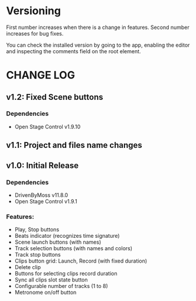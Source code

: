 # Versioning
First number increases when there is a change in features. Second number increases for bug fixes.

You can check the installed version by going to the app, enabling the editor and inspecting the comments field on the root element.

# CHANGE LOG

## v1.2: Fixed Scene buttons
### Dependencies
- Open Stage Control v1.9.10

## v1.1: Project and files name changes

## v1.0: Initial Release
### Dependencies
- DrivenByMoss v11.8.0
- Open Stage Control v1.9.1
### Features:
- Play, Stop buttons
- Beats indicator (recognizes time signature)
- Scene launch buttons (with names)
- Track selection buttons (with names and colors)
- Track stop buttons
- Clips button grid: Launch, Record (with fixed duration)
- Delete clip
- Buttons for selecting clips record duration
- Sync all clips slot state button
- Configurable number of tracks (1 to 8)
- Metronome on/off button

